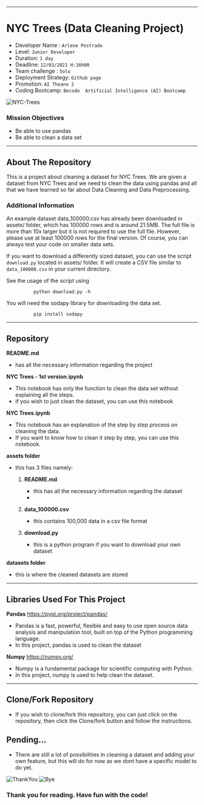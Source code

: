 ______________________________________________________________________________________________________________________________________________________
# NYC Trees (Data Cleaning Project)

- Developer Name : `Arlene Postrado`
- Level: `Junior Developer`
- Duration: `1 day`
- Deadline: `12/03/2021 H:16h00`
- Team challenge : `Solo`
- Deployment Strategy: `Github page`
- Promotion: `AI Theano 2`
- Coding Bootcamp: `Becode  Artificial Intelligence (AI) Bootcamp`

![NYC-Trees](https://media.timeout.com/images/105661613/630/472/image.jpg)

### Mission Objectives
- Be able to use pandas
- Be able to clean a data set

______________________________________________________________________________________________________________________________________________________

## About The Repository

This is a project about cleaning a dataset for NYC Trees. We are given a dataset from NYC Trees and we need to clean the data using pandas and all that we have learned so far about Data Cleaning and Data Preprocessing.


### Additional Information

An example dataset  data_100000.csv  has already been downloaded in assets/ folder, which has 100000 rows and is around 21.5MB. The full file is more than 10x larger but it is not required to use the full file. However, please use at least 100000 rows for the final version. Of course, you can always test your code on smaller data sets.

If you want to download a differently sized dataset, you can use the script `download.py` located in assets/ folder. It will create a CSV file similar to `data_100000.csv` in your current directory.

See the usage of the script using

              python download.py -h
              
You will need the sodapy library for downloading the data set.

              pip install sodapy


__________________________________________________________________________________________________________________________________________________


## Repository

**README.md**
  - has all the necessary information regarding the project

**NYC Trees - 1st version.ipynb**
  - This notebook has only the function to clean the data set without explaining all the steps.
  - if you wish to just clean the dataset, you can use this notebook
 
**NYC Trees.ipynb**
  - This notebook has an explanation of the step by step process on cleaning the data. 
  - If you want to know how to clean it step by step, you can use this notebook.

**assets folder**
  - this has 3 files namely:
      1. **README.md**
          - this has all the necessary information regarding the dataset
          - 
      2. **data_100000.csv**
          - this contains 100,000 data in a csv file format

      3. **download.py**
          - this is a python program if you want to download your own dataset
  
**datasets folder**
  - this is where the cleaned datasets are stored
______________________________________________________________________________________________________________________________________________________

## Libraries Used For This Project

 **Pandas** https://pypi.org/project/pandas/
  - Pandas is a fast, powerful, flexible and easy to use open source data analysis and manipulation tool,
built on top of the Python programming language.
  - In this project, pandas is used to clean the dataset


**Numpy** https://numpy.org/
  - Numpy is a fundamental package for scientific computing with Python.
  - In this project, numpy is used to help clean the dataset.

______________________________________________________________________________________________________________________________________________________

## Clone/Fork Repository
  - If you wish to clone/fork this repository, you can just click on the repository, then click the Clone/fork button and follow the instructions.

## Pending...
  - There are still a lot of possibilities in cleaning a dataset and adding your own feature, but this will do for now as we dont have a specific model to do yet.

  
![ThankYou](https://i.pinimg.com/originals/fd/9d/11/fd9d11fc8e2b9b9570b180a2cf1ecc8c.gif) ![Bye](https://i.pinimg.com/originals/6a/c6/de/6ac6de54941a55959266fddc6389f9c3.gif)
### Thank you for reading. Have fun with the code!


